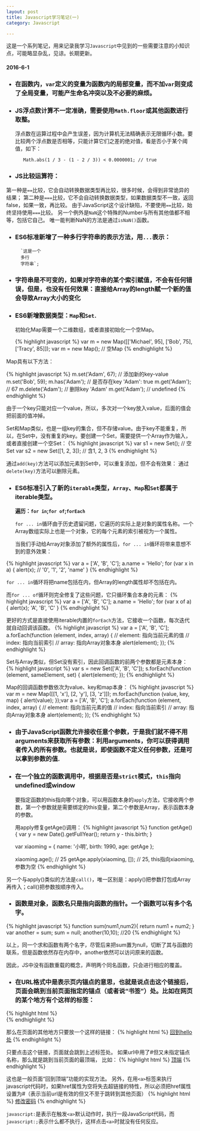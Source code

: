 ```yaml
---
layout: post
title: Javascript学习笔记(一)
category: Javascript

---
```



这是一个系列笔记，用来记录我学习`Javascript`中见到的一些需要注意的小知识点，可能略显杂乱，见谅。长期更新。

#### 2016-6-1

- ### 在函数内，`var`定义的变量为函数内的局部变量，而不加`var`则变成了全局变量，可能产生命名冲突以及不必要的麻烦。

- ### JS浮点数计算不一定准确，需要使用`Math.floor`或其他函数进行取整。

	浮点数在运算过程中会产生误差，因为计算机无法精确表示无限循环小数。要比较两个浮点数是否相等，只能计算它们之差的绝对值，看是否小于某个阈值，如下：
	 
		 Math.abs(1 / 3 - (1 - 2 / 3)) < 0.0000001; // true

- ### JS比较运算符：

 第一种是`==`比较，它会自动转换数据类型再比较，很多时候，会得到非常诡异的结果；
 第二种是`===`比较，它不会自动转换数据类型，如果数据类型不一致，返回false，如果一致，再比较。
 由于JavaScript这个设计缺陷，不要使用`==`比较，始终坚持使用`===`比较。
 另一个例外是`NaN`这个特殊的Number与所有其他值都不相等，包括它自己。
 唯一能判断NaN的方法是通过`isNaN()`函数。

- ### ES6标准新增了一种多行字符串的表示方法，用` ... `表示：

		`这是一个
		多行
		字符串`;

- ### 字符串是不可变的，如果对字符串的某个索引赋值，不会有任何错误，但是，也没有任何效果：直接给Array的length赋一个新的值会导致Array大小的变化

- ### ES6新增数据类型：`Map`和`Set`.

	初始化Map需要一个二维数组，或者直接初始化一个空Map。
	
	{% highlight javascript %}
	var m = new Map([['Michael', 95], ['Bob', 75], ['Tracy', 85]]);
	var m = new Map(); // 空Map
	{% endhighlight %}


Map具有以下方法：

{% highlight javascript %}
    m.set('Adam', 67); // 添加新的key-value
	m.set('Bob', 59);
	m.has('Adam'); // 是否存在key 'Adam': true
	m.get('Adam'); // 67
	m.delete('Adam'); // 删除key 'Adam'
	m.get('Adam'); // undefined
{% endhighlight %}

由于一个key只能对应一个value，所以，多次对一个key放入value，后面的值会把前面的值冲掉。

Set和Map类似，也是一组key的集合，但不存储value。由于key不能重复，所以，在Set中，没有重复的key。要创建一个Set，需要提供一个Array作为输入，或者直接创建一个空Set：
	{% highlight javascript %}
	var s1 = new Set(); // 空Set
	var s2 = new Set([1, 2, 3]); // 含1, 2, 3
{% endhighlight %}

  通过`add(key)`方法可以添加元素到Set中，可以重复添加，但不会有效果：
  通过`delete(key)`方法可以删除元素。

- ### ES6标准引入了新的`iterable`类型，`Array`、`Map`和`Set`都属于iterable类型。

	**遍历：`for in`;`for of`;`forEach`**

	`for ... in`循环由于历史遗留问题，它遍历的实际上是对象的属性名称。一个Array数组实际上也是一个对象，它的每个元素的索引被视为一个属性。

	当我们手动给Array对象添加了额外的属性后，`for ... in`循环将带来意想不到的意外效果：

{% highlight javascript %}
	var a = ['A', 'B', 'C'];
	a.name = 'Hello';
	for (var x in a) {
	    alert(x); // '0', '1', '2', 'name'
	}
{% endhighlight %}

`for ... in`循环将把name包括在内，但Array的length属性却不包括在内。

  而`for ... of`循环则完全修复了这些问题，它只循环集合本身的元素：
{% highlight javascript %}
	var a = ['A', 'B', 'C'];
	a.name = 'Hello';
	for (var x of a) {
	    alert(x); 'A', 'B', 'C'
	}
{% endhighlight %}

更好的方式是直接使用iterable内置的`forEach`方法，它接收一个函数，每次迭代就自动回调该函数。
{% highlight javascript %}
	var a = ['A', 'B', 'C'];
	a.forEach(function (element, index, array) {
	    // element: 指向当前元素的值
	    // index: 指向当前索引
	    // array: 指向Array对象本身
	    alert(element);
	});
{% endhighlight %}

   Set与Array类似，但Set没有索引，因此回调函数的前两个参数都是元素本身：
	{% highlight javascript %}
	var s = new Set(['A', 'B', 'C']);
	s.forEach(function (element, sameElement, set) {
	    alert(element);
	});
{% endhighlight %}

Map的回调函数参数依次为value、key和map本身：
	{% highlight javascript %}
	var m = new Map([[1, 'x'], [2, 'y'], [3, 'z']]);
	m.forEach(function (value, key, map) {
	    alert(value);
	});var a = ['A', 'B', 'C'];
	a.forEach(function (element, index, array) {
	    // element: 指向当前元素的值
	    // index: 指向当前索引
	    // array: 指向Array对象本身
	    alert(element);
	});
	{% endhighlight %}

- ### 由于JavaScript函数允许接收任意个参数，于是我们就不得不用arguments来获取所有参数：利用arguments，你可以获得调用者传入的所有参数。也就是说，即使函数不定义任何参数，还是可以拿到参数的值.

- ### 在一个独立的函数调用中，根据是否是`strict`模式，`this`指向undefined或window

	要指定函数的this指向哪个对象，可以用函数本身的`apply`方法，它接收两个参数，第一个参数就是需要绑定的this变量，第二个参数是Array，表示函数本身的参数。
	
	用apply修复getAge()调用：
	{% highlight javascript %}
	function getAge() {
	    var y = new Date().getFullYear();
	    return y - this.birth;
	}

	var xiaoming = {
	    name: '小明',
	    birth: 1990,
	    age: getAge
	};

	xiaoming.age(); // 25
	getAge.apply(xiaoming, []); // 25, this指向xiaoming, 参数为空
	{% endhighlight %}

另一个与apply()类似的方法是`call()`，唯一区别是：apply()把参数打包成Array再传入；call()把参数按顺序传入。

- ### 函数是对象，函数名只是指向函数的指针。一个函数可以有多个名字。
{% highlight javascript %}
	function sum(num1,num2){
		return num1 + num2;
	}
	var another = sum;
	sum = null;
	another(10,10);		//20
		{% endhighlight %}

以上，同一个求和函数有两个名字，尽管后来把sum置为null，切断了其与函数的联系，但是函数依然存在内存中，another依然可以访问原来的函数。

因此，JS中没有函数重载的概念，声明两个同名函数，只会进行相应的覆盖。

- ### 在URL格式中是表示页内锚点的意思，也就是说点击这个链接后，页面会跳到当前页面指定的锚点（或者说“书签”）处。比如在网页的某个地方有个这样的标签：
{% highlight html %}
	<a name="hello"></a>	
{% endhighlight %}

那么在页面的其他地方只要放一个这样的链接：
{% highlight html %}
	<a href="#hello">回到hello处</a>
{% endhighlight %}

只要点击这个链接，页面就会跳到上述标签处。
	如果url中用了#但又未指定锚点名称，那么就是跳到当前页面的最顶端，
	比如：
		{% highlight html %}
	<a href="#">顶端</a>
{% endhighlight %}

这也是一般页面“回到顶端”功能的实现方法。
	另外，在用`<a>`标签来执行javascript代码时，如果href属性为空将失去超链接的特性，所以必须把href属性设置为#（表示当前url是有效的但又不至于跳转到其他页面）
	{% highlight html %}
	<a id="jsPswEdit" class="set-item" href="javascript:;">修改密码</a>
	{% endhighlight %}

`javascript:`是表示在触发`<a>`默认动作时，执行一段JavaScript代码，而` javascript:; `表示什么都不执行，这样点击`<a>`时就没有任何反应。
